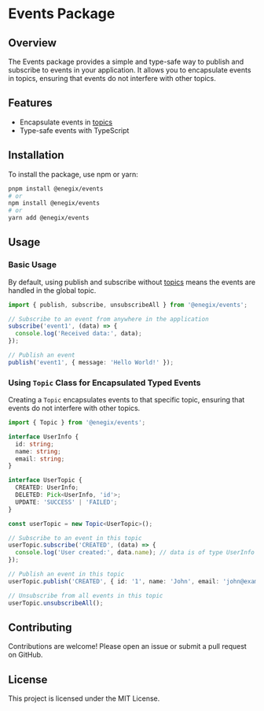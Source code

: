 # Events Package

## Overview

The Events package provides a simple and type-safe way to publish and subscribe to events in your application. It allows you to encapsulate events in topics, ensuring that events do not interfere with other topics.

## Features

- Encapsulate events in [topics](#using-topic-class-for-encapsulated-typed-events)
- Type-safe events with TypeScript

## Installation

To install the package, use npm or yarn:

```sh
pnpm install @enegix/events
# or
npm install @enegix/events
# or
yarn add @enegix/events
```

## Usage

### Basic Usage

By default, using publish and subscribe without [topics](#using-topic-class-for-encapsulated-typed-events) means the events are handled in the global topic.

```typescript
import { publish, subscribe, unsubscribeAll } from '@enegix/events';

// Subscribe to an event from anywhere in the application
subscribe('event1', (data) => {
  console.log('Received data:', data);
});

// Publish an event
publish('event1', { message: 'Hello World!' });
```

### Using `Topic` Class for Encapsulated Typed Events

Creating a `Topic` encapsulates events to that specific topic, ensuring that events do not interfere with other topics.

```typescript
import { Topic } from '@enegix/events';

interface UserInfo {
  id: string;
  name: string;
  email: string;
}

interface UserTopic {
  CREATED: UserInfo;
  DELETED: Pick<UserInfo, 'id'>;
  UPDATE: 'SUCCESS' | 'FAILED';
}

const userTopic = new Topic<UserTopic>();

// Subscribe to an event in this topic
userTopic.subscribe('CREATED', (data) => {
  console.log('User created:', data.name); // data is of type UserInfo
});

// Publish an event in this topic
userTopic.publish('CREATED', { id: '1', name: 'John', email: 'john@example.com' }); // Typed

// Unsubscribe from all events in this topic
userTopic.unsubscribeAll();
```

## Contributing

Contributions are welcome! Please open an issue or submit a pull request on GitHub.

## License

This project is licensed under the MIT License.
